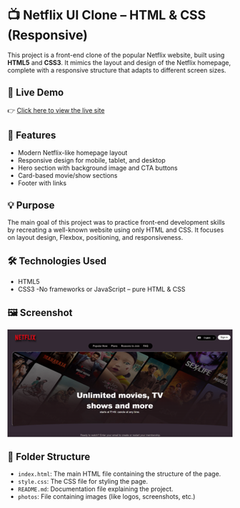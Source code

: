# 📺 Netflix UI Clone – HTML & CSS (Responsive)

This project is a front-end clone of the popular Netflix website, built using **HTML5** and **CSS3**. It mimics the layout and design of the Netflix homepage, complete with a responsive structure that adapts to different screen sizes.

## 🔗 Live Demo

👉 [Click here to view the live site](https://ui-by-nikitagupta.netlify.app/)  


## 📌 Features

- Modern Netflix-like homepage layout
- Responsive design for mobile, tablet, and desktop
- Hero section with background image and CTA buttons
- Card-based movie/show sections
- Footer with links 

## 💡 Purpose

The main goal of this project was to practice front-end development skills by recreating a well-known website using only HTML and CSS. It focuses on layout design, Flexbox, positioning, and responsiveness.

## 🛠️ Technologies Used

- HTML5  
- CSS3
-No frameworks or JavaScript – pure HTML & CSS

## 🖼️ Screenshot

![netflix-main-page-screenshot.png](photos/screenshort.png)

## 📁 Folder Structure

- `index.html`: The main HTML file containing the structure of the page.
- `style.css`: The CSS file for styling the page.
- `README.md`: Documentation file explaining the project.
- `photos`: File containing images (like logos, screenshots, etc.)